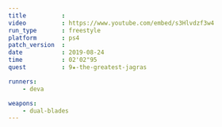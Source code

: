 ```yaml
---
title          :
video          : https://www.youtube.com/embed/s3Hlvdzf3w4
run_type       : freestyle
platform       : ps4
patch_version  : 
date           : 2019-08-24
time           : 02'02"95
quest          : 9★-the-greatest-jagras

runners:
    - deva

weapons:
    - dual-blades
---
```

